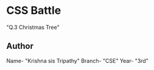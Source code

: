 # CSS Battle
"Q.3 Christmas Tree"
## Author
Name- "Krishna sis Tripathy"
Branch- "CSE"
Year- "3rd" 

